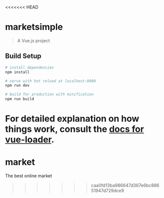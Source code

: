 <<<<<<< HEAD
# marketsimple

> A Vue.js project

## Build Setup

``` bash
# install dependencies
npm install

# serve with hot reload at localhost:8080
npm run dev

# build for production with minification
npm run build
```

For detailed explanation on how things work, consult the [docs for vue-loader](http://vuejs.github.io/vue-loader).
=======
# market
The best online market
>>>>>>> caa0fd13ba986647d367e6bc88651947d729dce9
